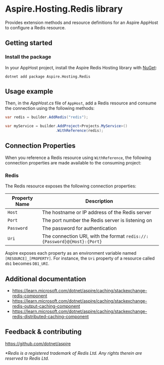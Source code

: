 # Aspire.Hosting.Redis library

Provides extension methods and resource definitions for an Aspire AppHost to configure a Redis resource.

## Getting started

### Install the package

In your AppHost project, install the Aspire Redis Hosting library with [NuGet](https://www.nuget.org):

```dotnetcli
dotnet add package Aspire.Hosting.Redis
```

## Usage example

Then, in the _AppHost.cs_ file of `AppHost`, add a Redis resource and consume the connection using the following methods:

```csharp
var redis = builder.AddRedis("redis");

var myService = builder.AddProject<Projects.MyService>()
                       .WithReference(redis);
```

## Connection Properties

When you reference a Redis resource using `WithReference`, the following connection properties are made available to the consuming project:

### Redis

The Redis resource exposes the following connection properties:

| Property Name | Description |
|---------------|-------------|
| `Host` | The hostname or IP address of the Redis server |
| `Port` | The port number the Redis server is listening on |
| `Password` | The password for authentication |
| `Uri` | The connection URI, with the format `redis://:{Password}@{Host}:{Port}` |

Aspire exposes each property as an environment variable named `[RESOURCE]_[PROPERTY]`. For instance, the `Uri` property of a resource called `db1` becomes `DB1_URI`.

## Additional documentation

* https://learn.microsoft.com/dotnet/aspire/caching/stackexchange-redis-component
* https://learn.microsoft.com/dotnet/aspire/caching/stackexchange-redis-output-caching-component
* https://learn.microsoft.com/dotnet/aspire/caching/stackexchange-redis-distributed-caching-component

## Feedback & contributing

https://github.com/dotnet/aspire

_*Redis is a registered trademark of Redis Ltd. Any rights therein are reserved to Redis Ltd._
